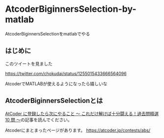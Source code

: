 # AtcoderBiginnersSelection-by-matlab

AtcoderBiginnersSelectionをmatlabでやる

## はじめに

このツイートを見ました

https://twitter.com/chokudai/status/1255015433666564096

AtcoderでMATLABが使えるようになったら嬉しいな

## AtcoderBiginnersSelectionとは

[AtCoder に登録したら次にやること ～ これだけ解けば十分闘える！過去問精選 10 問 ～](https://qiita.com/drken/items/fd4e5e3630d0f5859067#5-%E9%81%8E%E5%8E%BB%E5%95%8F%E7%B2%BE%E9%81%B8-10-%E5%95%8F)の記事を読んでください。

Atcoderにまとまったページがあります。
https://atcoder.jp/contests/abs/


